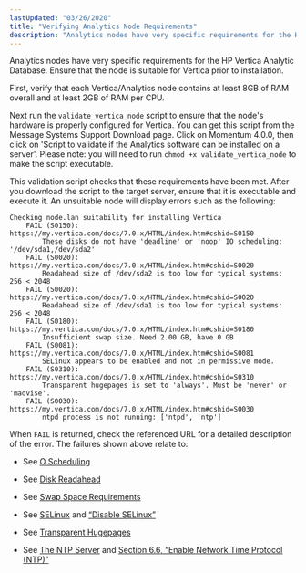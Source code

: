```yaml
---
lastUpdated: "03/26/2020"
title: "Verifying Analytics Node Requirements"
description: "Analytics nodes have very specific requirements for the HP Vertica Analytic Database Ensure that the node is suitable for Vertica prior to installation First verify that each Vertica Analytics node contains at least 8 GB of RAM overall and at least 2 GB of RAM per CPU Next run the..."
---
```


Analytics nodes have very specific requirements for the HP Vertica Analytic Database. Ensure that the node is suitable for Vertica prior to installation.

First, verify that each Vertica/Analytics node contains at least 8GB of RAM overall and at least 2GB of RAM per CPU.

Next run the `validate_vertica_node` script to ensure that the node's hardware is properly configured for Vertica. You can get this script from the Message Systems Support Download page. Click on Momentum 4.0.0, then click on 'Script to validate if the Analytics software can be installed on a server'. Please note: you will need to run `chmod +x validate_vertica_node` to make the script executable.

This validation script checks that these requirements have been met. After you download the script to the target server, ensure that it is executable and execute it. An unsuitable node will display errors such as the following:

```
Checking node.lan suitability for installing Vertica
    FAIL (S0150): https://my.vertica.com/docs/7.0.x/HTML/index.htm#cshid=S0150
        These disks do not have 'deadline' or 'noop' IO scheduling: '/dev/sda1,/dev/sda2'
    FAIL (S0020): https://my.vertica.com/docs/7.0.x/HTML/index.htm#cshid=S0020
        Readahead size of /dev/sda2 is too low for typical systems: 256 < 2048
    FAIL (S0020): https://my.vertica.com/docs/7.0.x/HTML/index.htm#cshid=S0020
        Readahead size of /dev/sda1 is too low for typical systems: 256 < 2048
    FAIL (S0180): https://my.vertica.com/docs/7.0.x/HTML/index.htm#cshid=S0180
        Insufficient swap size. Need 2.00 GB, have 0 GB
    FAIL (S0081): https://my.vertica.com/docs/7.0.x/HTML/index.htm#cshid=S0081
        SELinux appears to be enabled and not in permissive mode.
    FAIL (S0310): https://my.vertica.com/docs/7.0.x/HTML/index.htm#cshid=S0310
        Transparent hugepages is set to 'always'. Must be 'never' or 'madvise'.
    FAIL (S0030): https://my.vertica.com/docs/7.0.x/HTML/index.htm#cshid=S0030
        ntpd process is not running: ['ntpd', 'ntp']
```

When `FAIL` is returned, check the referenced URL for a detailed description of the error. The failures shown above relate to:

*   See [O Scheduling](https://my.vertica.com/docs/7.0.x/HTML/index.htm#cshid=S0150)

*   See [Disk Readahead](https://my.vertica.com/docs/7.0.x/HTML/index.htm#cshid=S0020)

*   See [Swap Space Requirements](https://my.vertica.com/docs/7.0.x/HTML/index.htm#cshid=S0180)

*   See [SELinux](https://my.vertica.com/docs/7.0.x/HTML/index.htm#cshid=S0081) and [“Disable SELinux”](/momentum/4/byb-disable-selinux)

*   See [Transparent Hugepages](https://my.vertica.com/docs/7.0.x/HTML/index.htm#cshid=S0310)

*   See [The NTP Server](https://my.vertica.com/docs/7.0.x/HTML/index.htm#cshid=S0030) and [Section 6.6, “Enable Network Time Protocol (NTP)”](byb.ntp "6.6. Enable Network Time Protocol (NTP)")